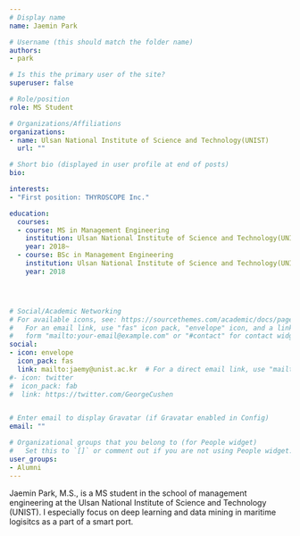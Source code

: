 ```yaml
---
# Display name
name: Jaemin Park

# Username (this should match the folder name)
authors:
- park

# Is this the primary user of the site?
superuser: false

# Role/position
role: MS Student 

# Organizations/Affiliations
organizations:
- name: Ulsan National Institute of Science and Technology(UNIST)
  url: ""

# Short bio (displayed in user profile at end of posts)
bio: 

interests:
- "First position: THYROSCOPE Inc."

education:
  courses:
  - course: MS in Management Engineering
    institution: Ulsan National Institute of Science and Technology(UNIST)
    year: 2018~
  - course: BSc in Management Engineering
    institution: Ulsan National Institute of Science and Technology(UNIST)
    year: 2018




# Social/Academic Networking
# For available icons, see: https://sourcethemes.com/academic/docs/page-builder/#icons
#   For an email link, use "fas" icon pack, "envelope" icon, and a link in the
#   form "mailto:your-email@example.com" or "#contact" for contact widget.
social:
- icon: envelope
  icon_pack: fas
  link: mailto:jaemy@unist.ac.kr  # For a direct email link, use "mailto:jaemy@unist.ac.kr".
#- icon: twitter
#  icon_pack: fab
#  link: https://twitter.com/GeorgeCushen


# Enter email to display Gravatar (if Gravatar enabled in Config)
email: ""

# Organizational groups that you belong to (for People widget)
#   Set this to `[]` or comment out if you are not using People widget.
user_groups:
- Alumni
---
```


Jaemin Park, M.S., is a MS student in the school of management engineering at the Ulsan National Institute of Science and Technology (UNIST). 
I especially focus on deep learning and data mining in maritime logisitcs as a part of a smart port.



